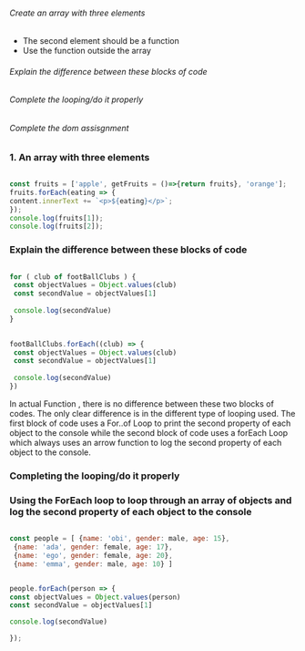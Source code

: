 ###### Create an array with three elements
- The second element should be a function
- Use the function outside the array

###### Explain the difference between these blocks of code
###### Complete the looping/do it properly
###### Complete the dom assisgnment




### 1. An array with three elements


```javascript

const fruits = ['apple', getFruits = ()=>{return fruits}, 'orange'];
fruits.forEach(eating => {
content.innerText += `<p>${eating}</p>`;
});
console.log(fruits[1]);
console.log(fruits[2]);

```


### Explain the difference between these blocks of code

```javascript

for ( club of footBallClubs ) {
 const objectValues = Object.values(club)
 const secondValue = objectValues[1]
 
 console.log(secondValue)
}

```

```javascript
 
footBallClubs.forEach((club) => {
 const objectValues = Object.values(club)
 const secondValue = objectValues[1]
 
 console.log(secondValue)
})

```

In actual Function , there is no difference between these two blocks of codes. The only clear difference is in the different type of looping used. The first block of code uses a For..of Loop to print the second property of each object to the console while the second block of code uses a forEach Loop which always uses an arrow function to log the second property of each object to the console. 


### Completing the looping/do it properly
### Using the ForEach loop to loop through an array of objects and log the second property of each object to the console


```javascript

const people = [ {name: 'obi', gender: male, age: 15},
 {name: 'ada', gender: female, age: 17},
 {name: 'ego', gender: female, age: 20},
 {name: 'emma', gender: male, age: 10} ] 


people.forEach(person => {
const objectValues = Object.values(person)
const secondValue = objectValues[1]

console.log(secondValue)

}); 

```